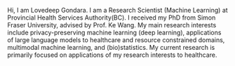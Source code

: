 Hi, I am Lovedeep Gondara. I am a Research Scientist (Machine Learning) at Provincial Health Services Authority(BC). I received my PhD from Simon Fraser University, advised by Prof. Ke Wang. My main research interests include privacy-preserving machine learning (deep learning), applications of large language models to healthcare and resource constrained domains, multimodal machine learning, and (bio)statistics. My current research is primarily focused on applications of my research interests to healthcare.
